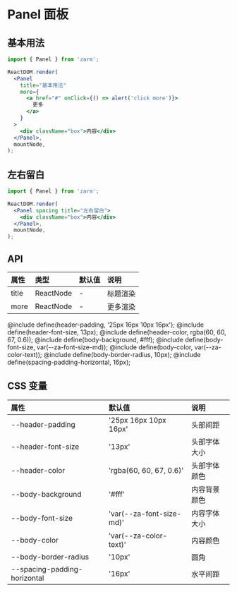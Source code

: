 # Panel 面板

## 基本用法

```jsx
import { Panel } from 'zarm';

ReactDOM.render(
  <Panel
    title="基本用法"
    more={
      <a href="#" onClick={() => alert('click more')}>
        更多
      </a>
    }
  >
    <div className="box">内容</div>
  </Panel>,
  mountNode,
);
```

## 左右留白

```jsx
import { Panel } from 'zarm';

ReactDOM.render(
  <Panel spacing title="左右留白">
    <div className="box">内容</div>
  </Panel>,
  mountNode,
);
```

## API

| 属性  | 类型      | 默认值 | 说明     |
| :---- | :-------- | :----- | :------- |
| title | ReactNode | -      | 标题渲染 |
| more  | ReactNode | -      | 更多渲染 |

@include define(header-padding, '25px 16px 10px 16px');
@include define(header-font-size, 13px);
@include define(header-color, rgba(60, 60, 67, 0.6));
@include define(body-background, #fff);
@include define(body-font-size, var(--za-font-size-md));
@include define(body-color, var(--za-color-text));
@include define(body-border-radius, 10px);
@include define(spacing-padding-horizontal, 16px);

## CSS 变量

| 属性                         | 默认值                   | 说明         |
| :--------------------------- | :----------------------- | :----------- |
| --header-padding             | '25px 16px 10px 16px'    | 头部间距     |
| --header-font-size           | '13px'                   | 头部字体大小 |
| --header-color               | 'rgba(60, 60, 67, 0.6)'  | 头部字体颜色 |
| --body-background            | '#fff'                   | 内容背景颜色 |
| --body-font-size             | 'var(--za-font-size-md)' | 内容字体大小 |
| --body-color                 | 'var(--za-color-text)'   | 内容颜色     |
| --body-border-radius         | '10px'                   | 圆角         |
| --spacing-padding-horizontal | '16px'                   | 水平间距     |
